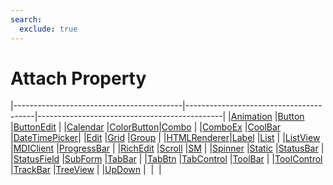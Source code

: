 ```yaml
---
search:
  exclude: true
---
```


<h1 class="heading"><span class="name">Attach Property</span></h1>

|------------------------------------------|----------------------------------------|----------------------------------------------|
|[Animation](../objects/animation.md)      |[Button](../objects/button.md)          |[ButtonEdit](../objects/buttonedit.md)        |
|[Calendar](../objects/calendar.md)        |[ColorButton](../objects/colorbutton.md)|[Combo](../objects/combo.md)                  |
|[ComboEx](../objects/comboex.md)          |[CoolBar](../objects/coolbar.md)        |[DateTimePicker](../objects/datetimepicker.md)|
|[Edit](../objects/edit.md)                |[Grid](../objects/grid.md)              |[Group](../objects/group.md)                  |
|[HTMLRenderer](../objects/htmlrenderer.md)|[Label](../objects/label.md)            |[List](../objects/list.md)                    |
|[ListView](../objects/listview.md)        |[MDIClient](../objects/mdiclient.md)    |[ProgressBar](../objects/progressbar.md)      |
|[RichEdit](../objects/richedit.md)        |[Scroll](../objects/scroll.md)          |[SM](../objects/sm.md)                        |
|[Spinner](../objects/spinner.md)          |[Static](../objects/static.md)          |[StatusBar](../objects/statusbar.md)          |
|[StatusField](../objects/statusfield.md)  |[SubForm](../objects/subform.md)        |[TabBar](../objects/tabbar.md)                |
|[TabBtn](../objects/tabbtn.md)            |[TabControl](../objects/tabcontrol.md)  |[ToolBar](../objects/toolbar.md)              |
|[ToolControl](../objects/toolcontrol.md)  |[TrackBar](../objects/trackbar.md)      |[TreeView](../objects/treeview.md)            |
|[UpDown](../objects/updown.md)            |&nbsp;                                  |&nbsp;                                        |
